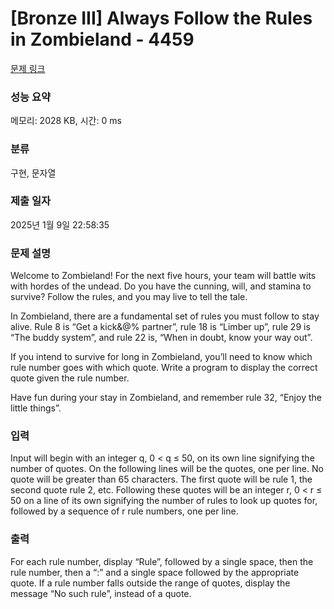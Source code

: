 # [Bronze III] Always Follow the Rules in Zombieland - 4459 

[문제 링크](https://www.acmicpc.net/problem/4459) 

### 성능 요약

메모리: 2028 KB, 시간: 0 ms

### 분류

구현, 문자열

### 제출 일자

2025년 1월 9일 22:58:35

### 문제 설명

<p>Welcome to Zombieland! For the next five hours, your team will battle wits with hordes of the undead. Do you have the cunning, will, and stamina to survive? Follow the rules, and you may live to tell the tale.</p>

<p>In Zombieland, there are a fundamental set of rules you must follow to stay alive. Rule 8 is “Get a kick&@% partner”, rule 18 is “Limber up”, rule 29 is “The buddy system”, and rule 22 is, “When in doubt, know your way out”.</p>

<p>If you intend to survive for long in Zombieland, you’ll need to know which rule number goes with which quote. Write a program to display the correct quote given the rule number.</p>

<p>Have fun during your stay in Zombieland, and remember rule 32, “Enjoy the little things”. </p>

### 입력 

 <p>Input will begin with an integer q, 0 < q ≤ 50, on its own line signifying the number of quotes. On the following lines will be the quotes, one per line. No quote will be greater than 65 characters. The first quote will be rule 1, the second quote rule 2, etc. Following these quotes will be an integer r, 0 < r ≤ 50 on a line of its own signifying the number of rules to look up quotes for, followed by a sequence of r rule numbers, one per line.</p>

### 출력 

 <p>For each rule number, display “Rule”, followed by a single space, then the rule number, then a “:” and a single space followed by the appropriate quote. If a rule number falls outside the range of quotes, display the message “No such rule”, instead of a quote.</p>

